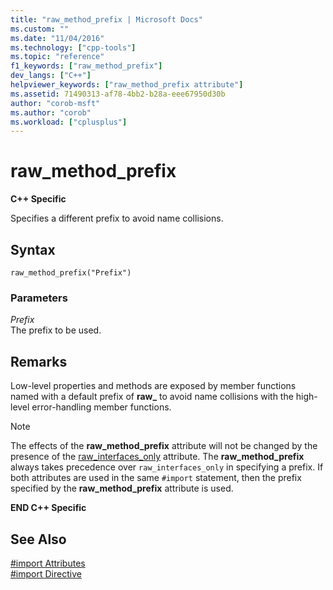 ```yaml
---
title: "raw_method_prefix | Microsoft Docs"
ms.custom: ""
ms.date: "11/04/2016"
ms.technology: ["cpp-tools"]
ms.topic: "reference"
f1_keywords: ["raw_method_prefix"]
dev_langs: ["C++"]
helpviewer_keywords: ["raw_method_prefix attribute"]
ms.assetid: 71490313-af78-4bb2-b28a-eee67950d30b
author: "corob-msft"
ms.author: "corob"
ms.workload: ["cplusplus"]
---
```

# raw_method_prefix
**C++ Specific**  
  
Specifies a different prefix to avoid name collisions.  
  
## Syntax  
  
```  
raw_method_prefix("Prefix")  
```  
  
### Parameters  
*Prefix*  
The prefix to be used.  
  
## Remarks  
 
Low-level properties and methods are exposed by member functions named with a default prefix of **raw_** to avoid name collisions with the high-level error-handling member functions.  
  
> [!NOTE]
> The effects of the **raw_method_prefix** attribute will not be changed by the presence of the [raw_interfaces_only](#_predir_raw_interfaces_only) attribute. The **raw_method_prefix** always takes precedence over `raw_interfaces_only` in specifying a prefix. If both attributes are used in the same `#import` statement, then the prefix specified by the **raw_method_prefix** attribute is used.  
  
**END C++ Specific**  
  
## See Also  
 
[#import Attributes](../preprocessor/hash-import-attributes-cpp.md)   
[#import Directive](../preprocessor/hash-import-directive-cpp.md)